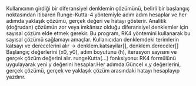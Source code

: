 Kullanıcının girdiği bir diferansiyel denklemin çözümünü, belirli bir başlangıç noktasından itibaren Runge-Kutta-4 yöntemiyle adım adım hesaplar ve her adımda yaklaşık çözümü, gerçek değeri ve hatayı gösterir.
Analitik (doğrudan) çözümün zor veya imkânsız olduğu diferansiyel denklemler için sayısal çözüm elde etmek gerekir. Bu program, RK4 yöntemini kullanarak bu sayısal çözümü sağlamayı amaçlar.
Kullanıcıdan denklemdeki terimlerin katsayı ve derecelerini alır → denklem.katsayilar[], denklem.dereceler[]
Başlangıç değerlerini (x0, y0), adım boyutunu (h), iterasyon sayısını ve gerçek çözüm değerini alır.
rungeKutta(...) fonksiyonu:
RK4 formülünü uygulayarak yeni y değerini hesaplar.Her adımda:Güncel x,y değerlerini, gerçek çözümü, gerçek ve yaklaşık çözüm arasındaki hatayı hesaplayıp yazdırır.
